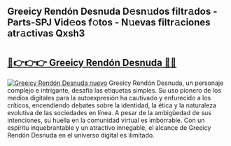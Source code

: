 ## Greeicy Rendón Desnuda D𝚎sn𝚞dos filtr𝚊dos - Parts-SPJ Vid𝚎os f𝚘tos - N𝚞evas filtr𝚊ciones atr𝚊ctivas Qxsh3

# <h2><a href="http://mb9ib2r.tromn.icu/?c=Greeicy+Rend%c3%b3n+Desnuda">🔗👉👉👉 Greeicy Rendón Desnuda 🔗🔗</a></h2>

[![Greeicy Rendón Desnuda nuevo](https://i.imgur.com/pEAQMta.gif)](http://mb9ib2r.tromn.icu/?c=Greeicy+Rend%c3%b3n+Desnuda)
Greeicy Rendón Desnuda, un personaje complejo e intrigante, desafía las etiquetas simples. Su uso pionero de los medios digitales para la autoexpresión ha cautivado y enfurecido a los críticos, encendiendo debates sobre la identidad, la ética y la naturaleza evolutiva de las sociedades en línea. A pesar de la ambigüedad de sus intenciones, su huella en la comunidad virtual es imborrable. Con un espíritu inquebrantable y un atractivo innegable, el alcance de Greeicy Rendón Desnuda en el universo digital es ilimitado.
